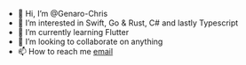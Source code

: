 - 👋 Hi, I’m @Genaro-Chris
- 👀 I’m interested in Swift, Go & Rust, C# and lastly Typescript
- 🌱 I’m currently learning Flutter
- 💞️ I’m looking to collaborate on anything
- 📫 How to reach me [email](mailto:christian25589@gmail.com)

<!---
Genaro-Chris/Genaro-Chris is a ✨ special ✨ repository because its `README.md` (this file) appears on your GitHub profile.
You can click the Preview link to take a look at your changes.
--->
